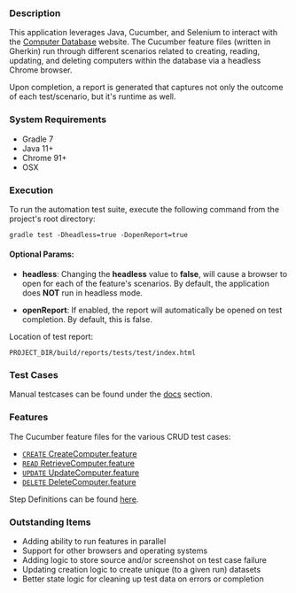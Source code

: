 ### Description
This application leverages Java, Cucumber, and Selenium 
to interact with the [Computer Database](http://computer-database.herokuapp.com/computers) website.
The Cucumber feature files (written in Gherkin) run through different scenarios related to 
creating, reading, updating, and deleting computers within the database via a headless Chrome browser. 

Upon completion, a report is generated that captures not only the outcome of each
test/scenario, but it's runtime as well. 

### System Requirements
- Gradle 7
- Java 11+
- Chrome 91+
- OSX 

### Execution 
To run the automation test suite, execute the following command from the project's root directory: 

    gradle test -Dheadless=true -DopenReport=true

#### Optional Params:
- **headless**: Changing the **headless** value to **false**, will cause a browser to 
open for each of the feature's scenarios. By default, the application does 
**NOT** run in headless mode.
  
  
- **openReport**: If enabled, the report will automatically be opened on test completion.
By default, this is false. 

Location of test report:

    PROJECT_DIR/build/reports/tests/test/index.html

### Test Cases
Manual testcases can be found under the [docs](docs) section. 

### Features
The Cucumber feature files for the various CRUD test cases: 
- [`CREATE` CreateComputer.feature](src/test/resources/features/CreateComputer.feature)
- [`READ` RetrieveComputer.feature](src/test/resources/features/RetrieveComputer.feature)
- [`UPDATE` UpdateComputer.feature](src/test/resources/features/UpdateComputer.feature)
- [`DELETE` DeleteComputer.feature](src/test/resources/features/DeleteComputer.feature)

Step Definitions can be found [here](src/test/java/computers/TestSteps.java). 

### Outstanding Items
- Adding ability to run features in parallel
- Support for other browsers and operating systems
- Adding logic to store source and/or screenshot on test case failure
- Updating creation logic to create unique (to a given run) datasets
- Better state logic for cleaning up test data on errors or completion